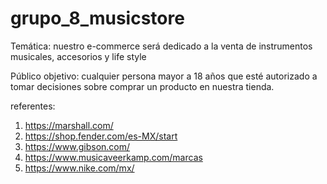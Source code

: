 # grupo_8_musicstore

Temática: nuestro e-commerce será dedicado a la venta de instrumentos musicales, accesorios y life style

Público objetivo: cualquier persona mayor a 18 años que esté autorizado a tomar decisiones sobre comprar un producto en nuestra tienda.

referentes:

1) https://marshall.com/
2) https://shop.fender.com/es-MX/start
3) https://www.gibson.com/
4) https://www.musicaveerkamp.com/marcas
5) https://www.nike.com/mx/
